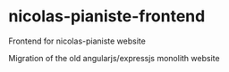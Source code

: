 # nicolas-pianiste-frontend
Frontend for nicolas-pianiste website

Migration of the old angularjs/expressjs monolith website
